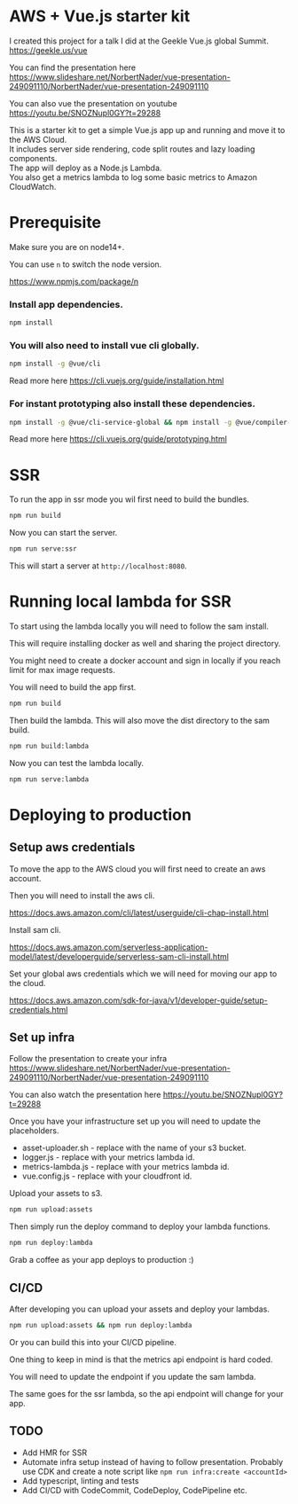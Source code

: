 # AWS + Vue.js starter kit

I created this project for a talk I did at the Geekle Vue.js global Summit. https://geekle.us/vue

You can find the presentation here https://www.slideshare.net/NorbertNader/vue-presentation-249091110/NorbertNader/vue-presentation-249091110

You can also vue the presentation on youtube https://youtu.be/SNOZNupl0GY?t=29288

This is a starter kit to get a simple Vue.js app up and running and move it to the AWS Cloud.  
It includes server side rendering, code split routes and lazy loading components.  
The app will deploy as a Node.js Lambda.  
You also get a metrics lambda to log some basic metrics to Amazon CloudWatch.

# Prerequisite

Make sure you are on node14+.

You can use `n` to switch the node version.

https://www.npmjs.com/package/n

### Install app dependencies.

```bash
npm install
```

### You will also need to install vue cli globally.

```bash
npm install -g @vue/cli
```

Read more here https://cli.vuejs.org/guide/installation.html

### For instant prototyping also install these dependencies.

```bash
npm install -g @vue/cli-service-global && npm install -g @vue/compiler-sfc
```

Read more here https://cli.vuejs.org/guide/prototyping.html

# SSR

To run the app in ssr mode you wil first need to build the bundles.

```bash
npm run build
```

Now you can start the server.

```bash
npm run serve:ssr
```

This will start a server at `http://localhost:8080`.

# Running local lambda for SSR

To start using the lambda locally you will need to follow the sam install.

This will require installing docker as well and sharing the project directory.

You might need to create a docker account and sign in locally if you reach limit for max image requests.

You will need to build the app first.

```bash
npm run build
```

Then build the lambda. This will also move the dist directory to the sam build.

```bash
npm run build:lambda
```

Now you can test the lambda locally.

```bash
npm run serve:lambda
```

# Deploying to production

## Setup aws credentials

To move the app to the AWS cloud you will first need to create an aws account.

Then you will need to install the aws cli.

https://docs.aws.amazon.com/cli/latest/userguide/cli-chap-install.html

Install sam cli.

https://docs.aws.amazon.com/serverless-application-model/latest/developerguide/serverless-sam-cli-install.html

Set your global aws credentials which we will need for moving our app to the cloud.

https://docs.aws.amazon.com/sdk-for-java/v1/developer-guide/setup-credentials.html

## Set up infra
Follow the presentation to create your infra https://www.slideshare.net/NorbertNader/vue-presentation-249091110/NorbertNader/vue-presentation-249091110

You can also watch the presentation here https://youtu.be/SNOZNupl0GY?t=29288

Once you have your infrastructure set up you will need to update the placeholders.

* asset-uploader.sh - replace <s3-bucket-name> with the name of your s3 bucket.
* logger.js - replace <metrics-lambda-id> with your metrics lambda id.
* metrics-lambda.js - replace <ssr-lambda-id> with your metrics lambda id.
* vue.config.js - replace <cloudfront-id> with your cloudfront id.

Upload your assets to s3.

```bash
npm run upload:assets
```

Then simply run the deploy command to deploy your lambda functions.

```bash
npm run deploy:lambda
```

Grab a coffee as your app deploys to production :)

## CI/CD

After developing you can upload your assets and deploy your lambdas.

```bash
npm run upload:assets && npm run deploy:lambda
```

Or you can build this into your CI/CD pipeline.

One thing to keep in mind is that the metrics api endpoint is hard coded.

You will need to update the endpoint if you update the sam lambda.

The same goes for the ssr lambda, so the api endpoint will change for your app.

## TODO

* Add HMR for SSR
* Automate infra setup instead of having to follow presentation. Probably use CDK and create a note script like `npm run infra:create <accountId>`
* Add typescript, linting and tests
* Add CI/CD with CodeCommit, CodeDeploy, CodePipeline etc.